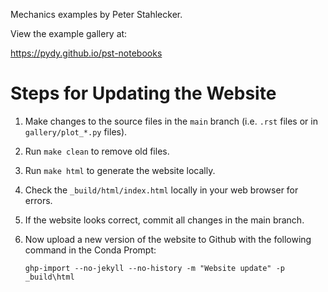Mechanics examples by Peter Stahlecker.

View the example gallery at:

https://pydy.github.io/pst-notebooks

# Steps for Updating the Website

1. Make changes to the source files in the `main` branch (i.e. `.rst` files or
   in `gallery/plot_*.py` files).
2. Run `make clean` to remove old files.
3. Run `make html` to generate the website locally.
4. Check the `_build/html/index.html` locally in your web browser for errors.
5. If the website looks correct, commit all changes in the main branch.
6. Now upload a new version of the website to Github with the following
   command in the Conda Prompt:

   `ghp-import --no-jekyll --no-history -m "Website update" -p _build\html`
